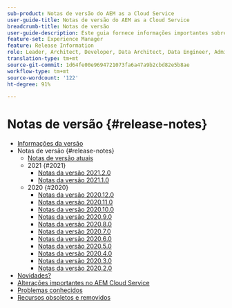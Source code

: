 ```yaml
---
sub-product: Notas de versão do AEM as a Cloud Service
user-guide-title: Notas de versão do AEM as a Cloud Service
breadcrumb-title: Notas de versão
user-guide-description: Este guia fornece informações importantes sobre a versão mais recente do Experience Manager as a Cloud Service, incluindo novidades, problemas conhecidos e recursos obsoletos e removidos.
feature-set: Experience Manager
feature: Release Information
role: Leader, Architect, Developer, Data Architect, Data Engineer, Administrator, Business Practitioner
translation-type: tm+mt
source-git-commit: 1d64fe00e9694721073fa6a47a9b2cbd82e5b8ae
workflow-type: tm+mt
source-wordcount: '122'
ht-degree: 91%

---
```



# Notas de versão {#release-notes}

+ [Informações da versão](/help/release-notes/home.md)
+ Notas de versão {#release-notes}
   + [Notas de versão atuais](/help/release-notes/release-notes-cloud/release-notes-current.md)
   + 2021 {#2021}
      + [Notas da versão 2021.2.0](/help/release-notes/release-notes-cloud/2021/release-notes-2021-2-0.md)
      + [Notas da versão 2021.1.0](/help/release-notes/release-notes-cloud/2021/release-notes-2021-1-0.md)
   + 2020 {#2020}
      + [Notas da versão 2020.12.0](/help/release-notes/release-notes-cloud/2020/release-notes-2020-12-0.md)
      + [Notas da versão 2020.11.0](/help/release-notes/release-notes-cloud/2020/release-notes-2020-11-0.md)
      + [Notas da versão 2020.10.0](/help/release-notes/release-notes-cloud/2020/release-notes-2020-10-0.md)
      + [Notas da versão 2020.9.0](/help/release-notes/release-notes-cloud/2020/release-notes-2020-9-0.md)
      + [Notas da versão 2020.8.0](/help/release-notes/release-notes-cloud/2020/release-notes-2020-8-0.md)
      + [Notas da versão 2020.7.0](/help/release-notes/release-notes-cloud/2020/release-notes-2020-7-0.md)
      + [Notas da versão 2020.6.0](/help/release-notes/release-notes-cloud/2020/release-notes-2020-6-0.md)
      + [Notas da versão 2020.5.0](/help/release-notes/release-notes-cloud/2020/release-notes-2020-5-0.md)
      + [Notas da versão 2020.4.0](/help/release-notes/release-notes-cloud/2020/release-notes-2020-4-0.md)
      + [Notas da versão 2020.3.0](/help/release-notes/release-notes-cloud/2020/release-notes-2020-3-0.md)
      + [Notas da versão 2020.2.0](/help/release-notes/release-notes-cloud/2020/release-notes-2020-2-0.md)
+ [Novidades?](what-is-new.md)
+ [Alterações importantes no AEM Cloud Service](aem-cloud-changes.md)
+ [Problemas conhecidos](known-issues.md)
+ [Recursos obsoletos e removidos](deprecated-removed-features.md)

